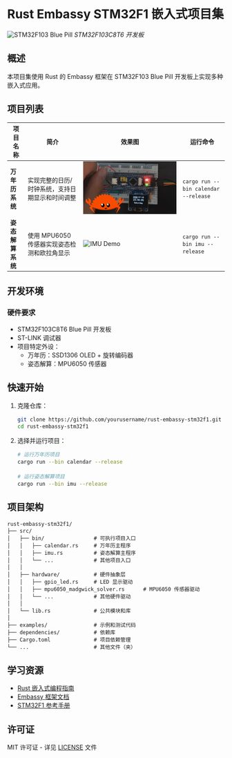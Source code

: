 # Rust Embassy STM32F1 嵌入式项目集

![STM32F103 Blue Pill](pictures/bluepill.jpg) *STM32F103C8T6 开发板*

## 概述

本项目集使用 Rust 的 Embassy 框架在 STM32F103 Blue Pill 开发板上实现多种嵌入式应用。

## 项目列表

| 项目名称 | 简介 | 效果图 | 运行命令 |
|----------|------|--------|----------|
| **万年历系统** | 实现完整的日历/时钟系统，支持日期显示和时间调整 | ![Calendar Demo](pictures/calendar_demo.jpg) | `cargo run --bin calendar --release` |
| **姿态解算系统** | 使用 MPU6050 传感器实现姿态检测和欧拉角显示 | ![IMU Demo](pictures/imu_demo.jpg) | `cargo run --bin imu --release` |

## 开发环境

### 硬件要求
- STM32F103C8T6 Blue Pill 开发板
- ST-LINK 调试器
- 项目特定外设：
  - 万年历：SSD1306 OLED + 旋转编码器
  - 姿态解算：MPU6050 传感器

## 快速开始

1. 克隆仓库：
   ```bash
   git clone https://github.com/yourusername/rust-embassy-stm32f1.git
   cd rust-embassy-stm32f1
   ```
2. 选择并运行项目：
   ```bash
   # 运行万年历项目
   cargo run --bin calendar --release
   
   # 运行姿态解算项目
   cargo run --bin imu --release
   ```

## 项目架构

```
rust-embassy-stm32f1/
├── src/
│   ├── bin/                # 可执行项目入口
│   │   ├── calendar.rs     # 万年历主程序
│   │   ├── imu.rs          # 姿态解算主程序
│   │   └── ...             # 其他项目入口
│   │
│   ├── hardware/           # 硬件抽象层
│   │   ├── gpio_led.rs     # LED 显示驱动
│   │   ├── mpu6050_madgwick_solver.rs      # MPU6050 传感器驱动
│   │   └── ...             # 其他硬件驱动
│   │
│   └── lib.rs              # 公共模块和库
│
├── examples/               # 示例和测试代码
├── dependencies/           # 依赖库
├── Cargo.toml              # 项目依赖管理
└── ...                     # 其他文件（夹）
```

## 学习资源

- [Rust 嵌入式编程指南](https://docs.rust-embedded.org/book/)
- [Embassy 框架文档](https://embassy.dev/book/)
- [STM32F1 参考手册](https://www.st.com/resource/en/reference_manual/cd00171190-stm32f101xx-stm32f102xx-stm32f103xx-stm32f105xx-and-stm32f107xx-advanced-arm-based-32-bit-mcus-stmicroelectronics.pdf)

## 许可证

MIT 许可证 - 详见 [LICENSE](LICENSE) 文件
